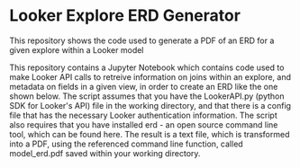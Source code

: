 # Looker Explore ERD Generator
This repository shows the code used to generate a PDF of an ERD for a given explore within a Looker model

This repository contains a Jupyter Notebook which contains code used to make Looker API calls to retreive information on joins within an explore, and metadata on fields in a given view, in order to create an ERD like the one shown below. The script assumes that you have the LookerAPI.py (python SDK for Looker's API) file in the working directory, and that there is a config file that has the necessary Looker authentication information. The script also requires that you have installed erd - an open source command line tool, which can be found here. The result is a text file, which is transformed into a PDF, using the referenced command line function, called model_erd.pdf saved within your working directory. 

